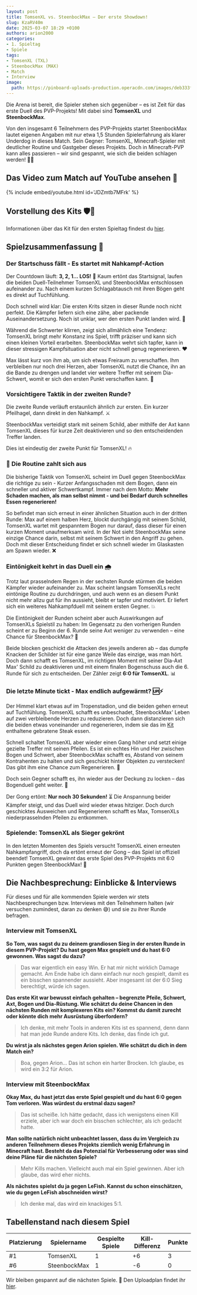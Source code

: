 ```yaml
---
layout: post
title: TomsenXL vs. SteenbockMax – Der erste Showdown!
slug: KzaRV40m
date: 2025-03-07 18:29 +0100
authors: arion2000
categories:
- 1. Spieltag
- Spiele
tags:
- TomsenXL (TXL)
- SteenbockMax (MAX)
- Match
- Interview
image:
  path: https://pinboard-uploads-production.operacdn.com/images/deb333f5-0df0-4e86-8651-c84f08100fe0/5b3ff8f5-1964-4949-ae7b-15942bb35b75/28ccf54b-75f2-44d4-8604-6e8ffcdc6dae.png
---
```

Die Arena ist bereit, die Spieler stehen sich gegenüber – es ist Zeit für das erste Duell des PVP-Projekts! Mit dabei sind **TomsenXL** und **SteenbockMax**.

Von den insgesamt 6 Teilnehmern des PVP-Projekts startet SteenbockMax lautet eigenen Angaben mit nur etwa 1,5 Stunden Spielerfahrung als klarer Underdog in dieses Match. Sein Gegner: TomsenXL, Minecraft-Spieler mit deutlicher Routine und Gastgeber dieses Projekts. Doch in Minecraft-PVP kann alles passieren – wir sind gespannt, wie sich die beiden schlagen werden! 👀🔥

## Das Video zum Match auf YouTube ansehen 🎥

{% include embed/youtube.html id='JDZmtb7MFrk' %}

## Vorstellung des Kits 🛡️🏹

Informationen über das Kit für den ersten Spieltag findest du [hier](/posts/SYCiugoA/).

## Spielzusammenfassung 📑

### Der Startschuss fällt - Es startet mit Nahkampf-Action

Der Countdown läuft: **3, 2, 1... LOS!** 🚀 Kaum ertönt das Startsignal, laufen die beiden Duell-Teilnehmer TomsenXL und SteenbockMax entschlossen aufeinander zu. Nach einem kurzen Schlagabtausch mit ihren Bögen geht es direkt auf Tuchfühlung.

Doch schnell wird klar: Die ersten Krits sitzen in dieser Runde noch nicht perfekt. Die Kämpfer liefern sich eine zähe, aber packende Auseinandersetzung. Noch ist unklar, wer den ersten Punkt landen wird. 🤔

Während die Schwerter klirren, zeigt sich allmählich eine Tendenz: TomsenXL bringt mehr Konstanz ins Spiel, trifft präziser und kann sich einen kleinen Vorteil erarbeiten. SteenbockMax wehrt sich tapfer, kann in dieser stressigen Kampfsituation aber nicht schnell genug regenerieren. ❤️

Max lässt kurz von ihm ab, um sich etwas Freiraum zu verschaffen. Ihm verbleiben nur noch drei Herzen, aber TomsenXL nutzt die Chance, ihn an die Bande zu drengen und landet vier weitere Treffer mit seinem Dia-Schwert, womit er sich den ersten Punkt verschaffen kann. 💫

### Vorsichtigere Taktik in der zweiten Runde?

Die zweite Runde verläuft erstaunlich ähnlich zur ersten. Ein kurzer Pfeilhagel, dann direkt in den Nahkampf. ⚔️

SteenbockMax verteidigt stark mit seinem Schild, aber mithilfe der Axt kann TomsenXL dieses für kurze Zeit deaktivieren und so den entscheidenden Treffer landen.

Dies ist eindeutig der zweite Punkt für TomsenXL! 🔥

### 💪 Die Routine zahlt sich aus

Die bisherige Taktik von TomsenXL scheint im Duell gegen SteenbockMax die richtige zu sein - Kurzer Anfangsschaden mit dem Bogen, dann ein schneller und aktiver Schwertkampf. Immer nach dem Motto: **Mehr Schaden machen, als man selbst nimmt - und bei Bedarf durch schnelles Essen regenerieren!**

So befindet man sich erneut in einer ähnlichen Situation auch in der dritten Runde: Max auf einem halben Herz, blockt durchgängig mit seinem Schild, TomsenXL wartet mit gespanntem Bogen nur darauf, dass dieser für einen kurzen Moment unaufmerksam wird. In der Not sieht SteenbockMax seine einzige Chance darin, selbst mit seinem Schwert in den Angriff zu gehen. Doch mit dieser Entscheidung findet er sich schnell wieder im Glaskasten am Spawn wieder. ❌

### Eintönigkeit kehrt in das Duell ein 🌧️

Trotz laut prasselndem Regen in der sechsten Runde stürmen die beiden Kämpfer wieder aufeinander zu. Max scheint langsam TomsenXLs recht eintönige Routine zu durchdringen, und auch wenn es an diesem Punkt nicht mehr allzu gut für ihn aussieht, bleibt er tapfer und motiviert. Er liefert sich ein weiteres Nahkampfduell mit seinem ersten Gegner. 💥

Die Eintönigkeit der Runden scheint aber auch Auswirkungen auf TomsenXLs Spielstil zu haben: Im Gegensatz zu den vorherigen Runden scheint er zu Beginn der 6. Runde seine Axt weniger zu verwenden – eine Chance für SteenbockMax? 👀

Beide blocken geschickt die Attacken des jeweils anderen ab – das dumpfe Knacken der Schilder ist für eine ganze Weile das einzige, was man hört. Doch dann schafft es TomsenXL, im richtigen Moment mit seiner Dia-Axt Max' Schild zu deaktivieren und mit einem finalen Bogenschuss auch die 6. Runde für sich zu entscheiden. Der Zähler zeigt **6:0 für TomsenXL**. 📊

### Die letzte Minute tickt - Max endlich aufgewärmt? 🆙⚡

Der Himmel klart etwas auf im Tropenstadion, und die beiden gehen erneut auf Tuchfühlung. TomsenXL schafft es unbeschadet, SteenbockMax' Leben auf zwei verbleibende Herzen zu reduzieren. Doch dann distanzieren sich die beiden etwas voneinander und regenerieren, indem sie das im [Kit](/posts/SYCiugoA/) enthaltene gebratene Steak essen.

Schnell schaltet TomsenXL aber wieder einen Gang höher und setzt einige gezielte Treffer mit seinen Pfeilen. Es ist ein echtes Hin und Her zwischen Bogen und Schwert, aber SteenbockMax schafft es, Abstand von seinem Kontrahenten zu halten und sich geschickt hinter Objekten zu verstecken! Das gibt ihm eine Chance zum Regenerieren. 🌟

Doch sein Gegner schafft es, ihn wieder aus der Deckung zu locken – das Bogenduell geht weiter. 🏹

Der Gong ertönt: **Nur noch 30 Sekunden!** ⏳ Die Anspannung beider Kämpfer steigt, und das Duell wird wieder etwas hitziger. Doch durch geschicktes Ausweichen und Regenerieren schafft es Max, TomsenXLs niederprasselnden Pfeilen zu entkommen.

### Spielende: TomsenXL als Sieger gekrönt

In den letzten Momenten des Spiels versucht TomsenXL einen erneuten Nahkampfangriff, doch da ertönt erneut der Gong – das Spiel ist offiziell beendet! TomsenXL gewinnt das erste Spiel des PVP-Projekts mit 6:0 Punkten gegen SteenbockMax! 🎊

## Die Nachbesprechung: Einblicke & Interviews

Für dieses und für alle kommenden Spiele werden wir stets Nachbesprechungen bzw. Interviews mit den Teilnehmern halten (wir versuchen zumindest, daran zu denken 😅) und sie zu ihrer Runde befragen.

### Interview mit TomsenXL

**So Tom, was sagst du zu deinem grandiosen Sieg in der ersten Runde in diesem PVP-Projekt? Du hast gegen Max gespielt und du hast 6:0 gewonnen. Was sagst du dazu?**

> Das war eigentlich ein easy Win. Er hat mir nicht wirklich Damage gemacht.
> Am Ende habe ich dann einfach nur noch gespielt, damit es ein bisschen spannender aussieht.
> Aber insgesamt ist der 6:0 Sieg berechtigt, würde ich sagen.

**Das erste Kit war bewusst einfach gehalten – begrenzte Pfeile, Schwert, Axt, Bogen und Dia-Rüstung. Wie schätzt du deine Chancen in den nächsten Runden mit komplexeren Kits ein? Kommst du damit zurecht oder könnte dich mehr Ausrüstung überfordern?**

> Ich denke, mit mehr Tools in anderen Kits ist es spannend, denn dann hat man jede Runde andere Kits. Ich denke, das finde ich gut.

**Du wirst ja als nächstes gegen Arion spielen. Wie schätzt du dich in dem Match ein?**

> Boa, gegen Arion... Das ist schon ein harter Brocken. Ich glaube, es wird ein 3:2 für Arion.

### Interview mit SteenbockMax

**Okay Max, du hast jetzt das erste Spiel gespielt und du hast 6:0 gegen Tom verloren. Was würdest du erstmal dazu sagen?**

> Das ist scheiße. Ich hätte gedacht, dass ich wenigstens einen Kill erziele, aber ich war doch ein bisschen schlechter, als ich gedacht hatte.

**Man sollte natürlich nicht unbeachtet lassen, dass du im Vergleich zu anderen Teilnehmern dieses Projekts ziemlich wenig Erfahrung in Minecraft hast. Besteht da das Potenzial für Verbesserung oder was sind deine Pläne für die nächsten Spiele?**

> Mehr Kills machen. Vielleicht auch mal ein Spiel gewinnen. Aber ich glaube, das wird eher nichts.

**Als nächstes spielst du ja gegen LeFish. Kannst du schon einschätzen, wie du gegen LeFish abschneiden wirst?**

> Ich denke mal, das wird ein knackiges 5:1.

## Tabellenstand nach diesem Spiel

| Platzierung | Spielername  | Gespielte Spiele | Kill-Differenz | Punkte |
| ----------- | ------------ | ---------------- | -------------- | ------ |
| #1          | TomsenXL     | 1                | +6             | 3      |
| #6          | SteenbockMax | 1                | -6             | 0      |

Wir bleiben gespannt auf die nächsten Spiele. 🎯 Den Uploadplan findet ihr [hier](/posts/gq8Rwz5e/).
